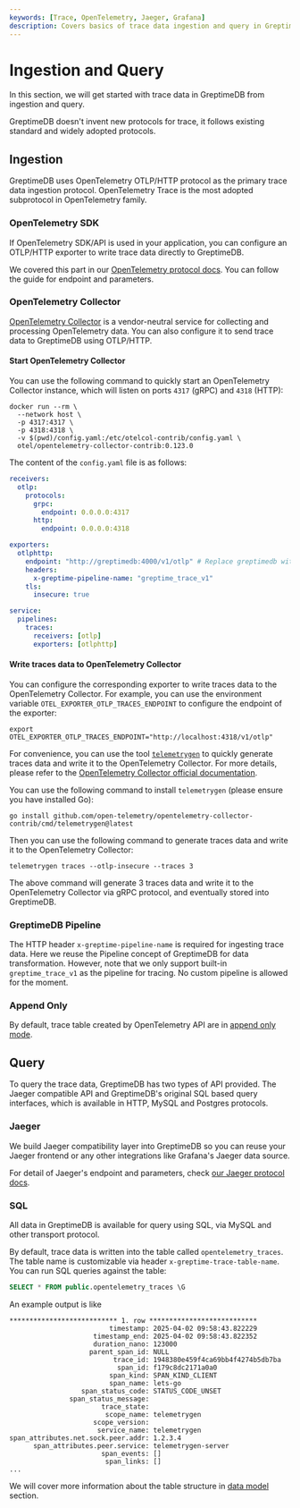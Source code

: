 ```yaml
---
keywords: [Trace, OpenTelemetry, Jaeger, Grafana]
description: Covers basics of trace data ingestion and query in GreptimeDB.
---
```


# Ingestion and Query

In this section, we will get started with trace data in GreptimeDB from
ingestion and query.

GreptimeDB doesn't invent new protocols for trace, it follows existing standard
and widely adopted protocols.

## Ingestion

GreptimeDB uses OpenTelemetry OTLP/HTTP protocol as the primary trace data
ingestion protocol. OpenTelemetry Trace is the most adopted subprotocol in
OpenTelemetry family.

### OpenTelemetry SDK

If OpenTelemetry SDK/API is used in your application, you can configure an
OTLP/HTTP exporter to write trace data directly to GreptimeDB.

We covered this part in our [OpenTelemetry protocol
docs](/user-guide/ingest-data/for-observability/opentelemetry.md). You can
follow the guide for endpoint and parameters.

### OpenTelemetry Collector

[OpenTelemetry Collector](https://opentelemetry.io/docs/collector/) is a
vendor-neutral service for collecting and processing OpenTelemetry data. You can
also configure it to send trace data to GreptimeDB using OTLP/HTTP.

#### Start OpenTelemetry Collector

You can use the following command to quickly start an OpenTelemetry Collector
instance, which will listen on ports `4317` (gRPC) and `4318` (HTTP):

```shell
docker run --rm \
  --network host \
  -p 4317:4317 \
  -p 4318:4318 \
  -v $(pwd)/config.yaml:/etc/otelcol-contrib/config.yaml \
  otel/opentelemetry-collector-contrib:0.123.0
```

The content of the `config.yaml` file is as follows:

```yaml
receivers:
  otlp:
    protocols:
      grpc:
        endpoint: 0.0.0.0:4317
      http:
        endpoint: 0.0.0.0:4318

exporters:
  otlphttp:
    endpoint: "http://greptimedb:4000/v1/otlp" # Replace greptimedb with your setup
    headers:
      x-greptime-pipeline-name: "greptime_trace_v1"
    tls:
      insecure: true

service:
  pipelines:
    traces:
      receivers: [otlp]
      exporters: [otlphttp]
```

#### Write traces data to OpenTelemetry Collector

You can configure the corresponding exporter to write traces data to the
OpenTelemetry Collector. For example, you can use the environment variable
`OTEL_EXPORTER_OTLP_TRACES_ENDPOINT` to configure the endpoint of the exporter:

```shell
export OTEL_EXPORTER_OTLP_TRACES_ENDPOINT="http://localhost:4318/v1/otlp"
```

For convenience, you can use the tool
[`telemetrygen`](https://github.com/open-telemetry/opentelemetry-collector-contrib/tree/main/cmd/telemetrygen)
to quickly generate traces data and write it to the OpenTelemetry Collector. For
more details, please refer to the [OpenTelemetry Collector official
documentation](https://opentelemetry.io/docs/collector/quick-start/).

You can use the following command to install `telemetrygen` (please ensure you
have installed Go):

```shell
go install github.com/open-telemetry/opentelemetry-collector-contrib/cmd/telemetrygen@latest
```

Then you can use the following command to generate traces data and write it to
the OpenTelemetry Collector:

```shell
telemetrygen traces --otlp-insecure --traces 3
```

The above command will generate 3 traces data and write it to the OpenTelemetry
Collector via gRPC protocol, and eventually stored into GreptimeDB.

### GreptimeDB Pipeline

The HTTP header `x-greptime-pipeline-name` is required for ingesting trace
data. Here we reuse the Pipeline concept of GreptimeDB for data
transformation. However, note that we only support built-in `greptime_trace_v1`
as the pipeline for tracing. No custom pipeline is allowed for the moment.

### Append Only

By default, trace table created by OpenTelemetry API are in [append only
mode](/user-guide/administration/design-table.md#when-to-use-append-only-tables).

## Query

To query the trace data, GreptimeDB has two types of API provided. The Jaeger
compatible API and GreptimeDB's original SQL based query interfaces, which is
available in HTTP, MySQL and Postgres protocols.

### Jaeger

We build Jaeger compatibility layer into GreptimeDB so you can reuse your Jaeger
frontend or any other integrations like Grafana's Jaeger data source.

For detail of Jaeger's endpoint and parameters, check [our Jaeger protocol
docs](/user-guide/query-data/jaeger.md).

### SQL

All data in GreptimeDB is available for query using SQL, via MySQL and other
transport protocol.

By default, trace data is written into the table called
`opentelemetry_traces`. The table name is customizable via header
`x-greptime-trace-table-name`. You can run SQL queries against the table:

```sql
SELECT * FROM public.opentelemetry_traces \G
```

An example output is like

```
*************************** 1. row ***************************
                         timestamp: 2025-04-02 09:58:43.822229
                     timestamp_end: 2025-04-02 09:58:43.822352
                     duration_nano: 123000
                    parent_span_id: NULL
                          trace_id: 1948380e459f4ca69bb4f4274b5db7ba
                           span_id: f179c8dc2171a0a0
                         span_kind: SPAN_KIND_CLIENT
                         span_name: lets-go
                  span_status_code: STATUS_CODE_UNSET
               span_status_message:
                       trace_state:
                        scope_name: telemetrygen
                     scope_version:
                      service_name: telemetrygen
span_attributes.net.sock.peer.addr: 1.2.3.4
      span_attributes.peer.service: telemetrygen-server
                       span_events: []
                        span_links: []
...
```

We will cover more information about the table structure in [data
model](./data-model.md) section.
